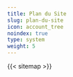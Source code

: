 ```yaml
---
title: Plan du Site
slug: plan-du-site
icon: account_tree
noindex: true
type: system
weight: 5
---
```

{{< sitemap >}}